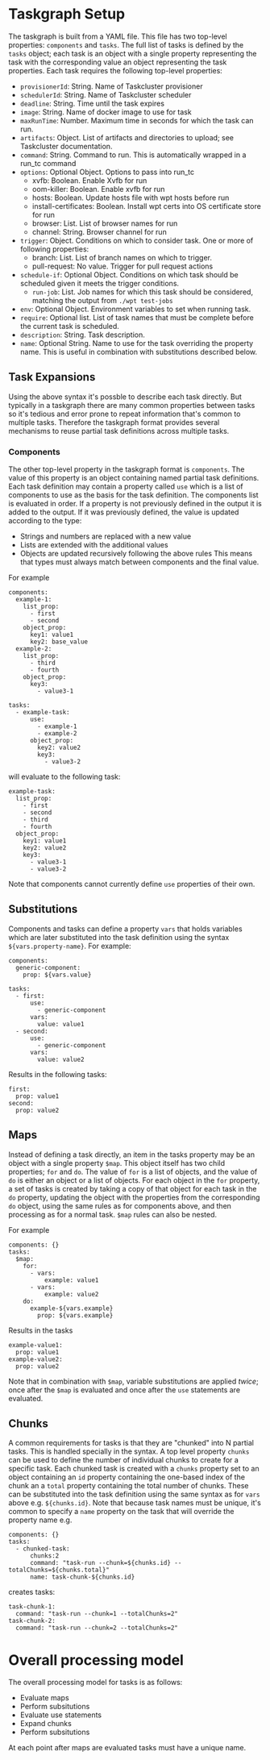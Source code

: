 # Taskgraph Setup

The taskgraph is built from a YAML file. This file has two top-level
properties: `components` and `tasks`. The full list of tasks is
defined by the `tasks` object; each task is an object with a single
property representing the task with the corresponding value an object
representing the task properties. Each task requires the following
top-level properties:

* `provisionerId`: String. Name of Taskcluster provisioner
* `schedulerId`: String. Name of Taskcluster scheduler
* `deadline`: String. Time until the task expires
* `image`: String. Name of docker image to use for task
* `maxRunTime`: Number. Maximum time in seconds for which the task can
  run.
* `artifacts`: Object. List of artifacts and directories to upload; see
  Taskcluster documentation.
* `command`: String. Command to run. This is automatically wrapped in a
  run_tc command
* `options`: Optional Object. Options to pass into run_tc
  - xvfb: Boolean. Enable Xvfb for run
  - oom-killer: Boolean. Enable xvfb for run
  - hosts: Boolean. Update hosts file with wpt hosts before run
  - install-certificates: Boolean. Install wpt certs into OS
    certificate store for run
  - browser: List. List of browser names for run
  - channel: String. Browser channel for run
* `trigger`: Object. Conditions on which to consider task. One or more
  of following properties:
  - branch: List. List of branch names on which to trigger.
  - pull-request: No value. Trigger for pull request actions
* `schedule-if`: Optional Object. Conditions on which task should be
  scheduled given it meets the trigger conditions.
  - `run-job`: List. Job names for which this task should be considered,
    matching the output from `./wpt test-jobs`
* `env`: Optional Object. Environment variables to set when running task.
* `require`: Optional list. List of task names that must be complete
  before the current task is scheduled.
* `description`: String. Task description.
* `name`: Optional String. Name to use for the task overriding the
  property name. This is useful in combination with substitutions
  described below.

## Task Expansions

Using the above syntax it's possble to describe each task
directly. But typically in a taskgraph there are many common
properties between tasks so it's tedious and error prone to repeat
information that's common to multiple tasks. Therefore the taskgraph
format provides several mechanisms to reuse partial task definitions
across multiple tasks.

### Components

The other top-level property in the taskgraph format is
`components`. The value of this property is an object containing named
partial task definitions. Each task definition may contain a property called
`use` which is a list of components to use as the basis for the task
definition. The components list is evaluated in order. If a property
is not previously defined in the output it is added to the output. If
it was previously defined, the value is updated according to the type:
 * Strings and numbers are replaced with a new value
 * Lists are extended with the additional values
 * Objects are updated recursively following the above rules
This means that types must always match between components and the
final value.

For example
```
components:
  example-1:
    list_prop:
      - first
      - second
    object_prop:
      key1: value1
      key2: base_value
  example-2:
    list_prop:
      - third
      - fourth
    object_prop:
      key3:
        - value3-1

tasks:
  - example-task:
      use:
        - example-1
        - example-2
      object_prop:
        key2: value2
        key3:
          - value3-2
```

will evaluate to the following task:

```
example-task:
  list_prop:
    - first
    - second
    - third
    - fourth
  object_prop:
    key1: value1
    key2: value2
    key3:
      - value3-1
      - value3-2
```

Note that components cannot currently define `use` properties of their own.

## Substitutions

Components and tasks can define a property `vars` that holds variables
which are later substituted into the task definition using the syntax
`${vars.property-name}`. For example:

```
components:
  generic-component:
    prop: ${vars.value}

tasks:
  - first:
      use:
        - generic-component
      vars:
        value: value1
  - second:
      use:
        - generic-component
      vars:
        value: value2
```

Results in the following tasks:

```
first:
  prop: value1
second:
  prop: value2
```

## Maps

Instead of defining a task directly, an item in the tasks property may
be an object with a single property `$map`. This object itself has two
child properties; `for` and `do`. The value of `for` is a list of
objects, and the value of `do` is either an object or a list of
objects. For each object in the `for` property, a set of tasks is
created by taking a copy of that object for each task in the `do`
property, updating the object with the properties from the
corresponding `do` object, using the same rules as for components
above, and then processing as for a normal task. `$map` rules can also
be nested.

For example

```
components: {}
tasks:
  $map:
    for:
      - vars:
          example: value1
      - vars:
          example: value2
    do:
      example-${vars.example}
        prop: ${vars.example}
```

Results in the tasks

```
example-value1:
  prop: value1
example-value2:
  prop: value2
```

Note that in combination with `$map`, variable substitutions are
applied *twice*; once after the `$map` is evaluated and once after the
`use` statements are evaluated.

## Chunks

A common requirements for tasks is that they are "chunked" into N
partial tasks. This is handled specially in the syntax. A top level
property `chunks` can be used to define the number of individual
chunks to create for a specific task. Each chunked task is created
with a `chunks` property set to an object containing an `id` property
containing the one-based index of the chunk an a `total` property
containing the total number of chunks. These can be substituted into
the task definition using the same syntax as for `vars` above
e.g. `${chunks.id}`. Note that because task names must be unique, it's
common to specify a `name` property on the task that will override the
property name e.g.

```
components: {}
tasks:
  - chunked-task:
      chunks:2
      command: "task-run --chunk=${chunks.id} --totalChunks=${chunks.total}"
      name: task-chunk-${chunks.id}
```

creates tasks:

```
task-chunk-1:
  command: "task-run --chunk=1 --totalChunks=2"
task-chunk-2:
  command: "task-run --chunk=2 --totalChunks=2"
```

# Overall processing model

The overall processing model for tasks is as follows:
 * Evaluate maps
 * Perform subsitutions
 * Evaluate use statements
 * Expand chunks
 * Perform subsitutions

At each point after maps are evaluated tasks must have a unique name.
